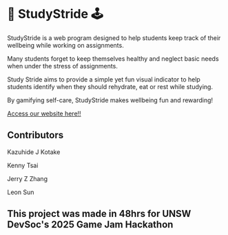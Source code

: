 # 👾 StudyStride 🕹️

StudyStride is a web program designed to help students keep track of their wellbeing while working on assignments. 

Many students forget to keep themselves healthy and neglect basic needs when under the stress of assignments.

Study Stride aims to provide a simple yet fun visual indicator to help students identify when they should rehydrate, eat or rest while studying.

By gamifying self-care, StudyStride makes wellbeing fun and rewarding!

[Access our website here!!](https://study-stride.vercel.app/)

Contributors
- 
Kazuhide J Kotake

Kenny Tsai

Jerry Z Zhang

Leon Sun

**This project was made in 48hrs for UNSW DevSoc's 2025 Game Jam Hackathon**
-
